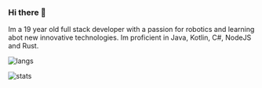 ### Hi there 👋

Im a 19 year old full stack developer with a passion for robotics and learning abot new innovative technologies. Im proficient in Java, Kotlin, C#, NodeJS and Rust.

![langs](https://github-readme-stats.vercel.app/api/top-langs/?username=brandonzx3&hide=labview&theme=synthwave&count_private=true)

![stats](https://github-readme-stats.vercel.app/api?username=brandonzx3&theme=synthwave&show_icons=true&count_private=true)
